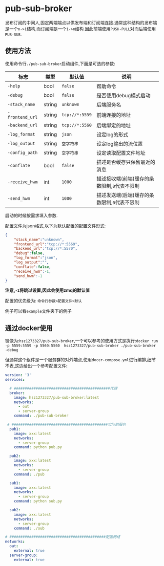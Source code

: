 # pub-sub-broker

发布订阅的中间人,固定两端端点以供发布端和订阅端连接.通常这种结构的发布端是一个`n->1`结构,而订阅端是一个`1->n`结构.因此前端使用`PUSH-PULL`对而后端使用`PUB-SUB`.

## 使用方法

使用命令行`./pub-sub-broker`启动组件,下面是可选的参数:

| 标志            | 类型   | 默认值         | 说明                                         |
| --------------- | ------ | -------------- | -------------------------------------------- |
| `-help`         | bool   | `false`        | 帮助命令                                     |
| `-debug`        | bool   | `false`        | 是否使用debug模式启动                        |
| `-stack_name`   | string | `unknown`      | 后端服务名                                   |
| `-frontend_url` | string | `tcp://*:5559` | 前端连接的地址                               |
| `-backend_url`  | string | `tcp://*:5560` | 后端绑定的地址                               |
| `-log_format`   | string | `json`         | 设定log的形式                                |
| `-log_output`   | string | `空字符串`     | 设定log输出的流位置                          |
| `-config_path`  | string | `空字符串`     | 设定读取配置文件地址                         |
| `-conflate`     | bool   | `false`        | 描述是否缓存只保留最近的消息                 |
| `-receive_hwm`  | int    | `1000`         | 描述接收端(前端)缓存的条数限制,`0`代表不限制 |
| `-send_hwm`     | int    | `1000`         | 描述发送端(后端)缓存的条数限制,`0`代表不限制 |

启动的时候按需求填入参数.

配置文件为json格式,以下为默认配置的配置文件形式:

```json
{
	"stack_name":"unknown",
	"frontend_url":"tcp://*:5569",
	"backend_url":"tcp://*:5570",
	"debug":false,
	"log_format":"json",
	"log_output":"",
	"conflate":false,
	"receive_hwm":-1,
	"send_hwm":-1
}
```

**注意,`-1`将跳过设置,因此会使用zmq的默认值**

配置的优先级为: `命令行参数>配置文件>默认`

例子可以看`example`文件夹下的例子

## 通过docker使用

镜像为:`hsz1273327/pub-sub-broker`,一个可以参考的使用方式是执行:`docker run -p 5559:5559 -p 5560:5560  hsz1273327/pub-sub-broker ./pub-sub-broker -debug`

但通常这个组件是一个服务群的对外端点,使用`docer-compose.yml`进行编排,细节不表,这边给出一个参考配置文件:

```yml
version: '3'
services:

  # ############################################代理
  broker:
    image: hsz1273327/pub-sub-broker:latest
    networks:
      - out 
      - server-group
    command: ./pub-sub-broker

 # ############################################实际的服务
  pub1:
    image: xxx:latest
    networks:
      - server-group
    command: python pub.py

  pub2:
    image: xxx:latest
    networks:
      - server-group
    command: ./pub

  sub1:
    image: xxx:latest
    networks:
      - server-group
    command: python sub.py

  sub2:
    image: xxx:latest
    networks:
      - server-group
    command: ./sub

# ############################################配置网络
networks:
  out:
    external: true
  server-group:
    external: true
```
